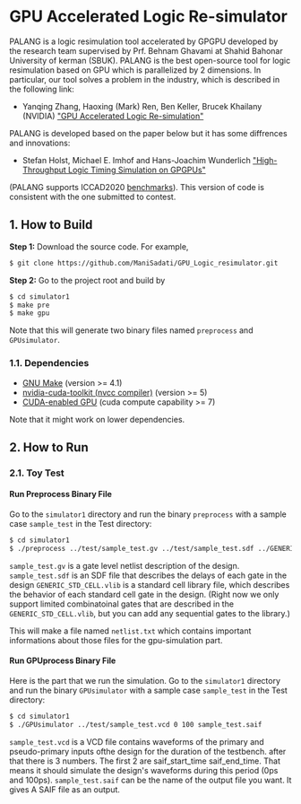 GPU Accelerated Logic Re-simulator
======================================
PALANG is a logic resimulation tool accelerated by GPGPU developed by the research team supervised by Prf. Behnam Ghavami at Shahid Bahonar University of kerman (SBUK).
PALANG is the best open-source tool for logic resimulation based on GPU which is parallelized by 2 dimensions.
In particular, our tool solves a problem in the industry, which is described in the following link:

* Yanqing Zhang, Haoxing (Mark) Ren, Ben Keller, Brucek Khailany (NVIDIA)
["GPU Accelerated Logic Re-simulation"](http://iccad-contest.org/2020/Problem_C/ICCAD2020_ContestProblemSpecification_ProblemC_08102020.pdf)

PALANG is developed based on the paper below but it has some diffrences and innovations:

* Stefan Holst, Michael E. Imhof and Hans-Joachim Wunderlich
["High-Throughput Logic Timing Simulation on GPGPUs"](https://dl.acm.org/doi/abs/10.1145/2714564)

(PALANG supports ICCAD2020 [benchmarks](https://drive.google.com/drive/u/0/folders/1IrWXkHEED_gVsLPUGrIKNIOAE6BIp0WY)).
This version of code is consistent with the one submitted to contest.

## 1. How to Build

**Step 1:** Download the source code. For example,
```bash
$ git clone https://github.com/ManiSadati/GPU_Logic_resimulator.git
```

**Step 2:** Go to the project root and build by
```bash
$ cd simulator1
$ make pre
$ make gpu
```

Note that this will generate two binary files named `preprocess` and `GPUsimulator`.

### 1.1. Dependencies

* [GNU Make](https://www.gnu.org/software/make/) (version >= 4.1)
* [nvidia-cuda-toolkit (nvcc compiler)](https://developer.nvidia.com/cuda-downloads) (version >= 5)
* [CUDA-enabled GPU](https://developer.nvidia.com/cuda-gpus) (cuda compute capability >= 7)

Note that it might work on lower dependencies.

## 2. How to Run

### 2.1. Toy Test

#### Run Preprocess Binary File

Go to the `simulator1` directory and run the binary `preprocess` with a sample case `sample_test` in the Test directory:
```bash
$ cd simulator1
$ ./preprocess ../test/sample_test.gv ../test/sample_test.sdf ../GENERIC_STD_CELL.vlib 
```
`sample_test.gv` is a gate level netlist description of the design.
`sample_test.sdf` is an SDF file that describes the delays of each gate in the design
`GENERIC_STD_CELL.vlib` is a standard cell library file, which describes the behavior of each standard cell gate in the design.
(Right now we only support limited combinatoinal gates that are described in the `GENERIC_STD_CELL.vlib`, but you can add any sequential gates to the library.)

This will make a file named `netlist.txt` which contains important informations about those files for the gpu-simulation part.

#### Run GPUprocess Binary File

Here is the part that we run the simulation.
Go to the `simulator1` directory and run the binary `GPUsimulator` with a sample case `sample_test` in the Test directory:
```bash
$ cd simulator1
$ ./GPUsimulator ../test/sample_test.vcd 0 100 sample_test.saif 
```
`sample_test.vcd` is a VCD file contains waveforms of the primary and pseudo-primary inputs ofthe design for the duration of the testbench.
after that there is 3 numbers. The first 2 are saif_start_time saif_end_time. That means it should simulate the design's waveforms during this period (0ps and 100ps).
`sample_test.saif` can be the name of the output file you want. It gives A SAIF file as an output.
